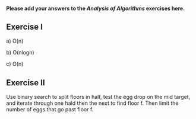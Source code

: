 #### Please add your answers to the ***Analysis of  Algorithms*** exercises here.

## Exercise I

a) O(n) 

b) O(nlogn)

c) O(n) 

## Exercise II

Use binary search to split floors in half, test the egg drop on the mid target, and iterate through one hald then the next to find floor f. Then limit the number of eggs that go past floor f. 
